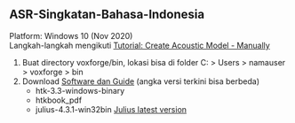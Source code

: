 ## ASR-Singkatan-Bahasa-Indonesia
Platform: Windows 10 (Nov 2020)\
Langkah-langkah mengikuti [Tutorial: Create Acoustic Model - Manually](http://www.voxforge.org/home/dev/acousticmodels/windows/create/htkjulius/tutorial)<br>
1. Buat directory voxforge/bin, lokasi bisa di folder C: > Users > namauser > voxforge > bin
2. Download [Software dan Guide](http://www.voxforge.org/home/dev/acousticmodels/windows/create/htkjulius/tutorial/download) (angka versi terkini bisa berbeda)
   - htk-3.3-windows-binary
   - htkbook_pdf
   - julius-4.3.1-win32bin [Julius latest version](http://julius.osdn.jp/en_index.php#latest_version)
